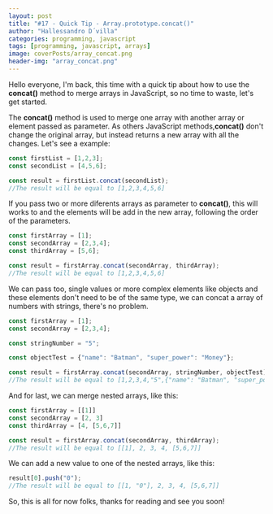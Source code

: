 ```yaml
---
layout: post
title: "#17 - Quick Tip - Array.prototype.concat()"
author: "Hallessandro D´villa"
categories: programming, javascript
tags: [programming, javascript, arrays]
image: coverPosts/array_concat.png
header-img: "array_concat.png"
---
```


Hello everyone, I'm back, this time with a quick tip about how to use the **concat()** method to merge arrays in JavaScript, so no time to waste, let's get started.

The **concat()** method is used to merge one array with another array or element passed as parameter. As others JavaScript methods,**concat()** don't change the original array, but instead returns a new array with all the changes.  Let's see a example: 

```javascript
const firstList = [1,2,3];
const secondList = [4,5,6];

const result = firstList.concat(secondList);
//The result will be equal to [1,2,3,4,5,6]
```
If you pass two or more diferents arrays as parameter to **concat()**, this will works to and the elements will be add in the new array, following the order of the parameters. 

```javascript
const firstArray = [1];
const secondArray = [2,3,4];
const thirdArray = [5,6];

const result = firstArray.concat(secondArray, thirdArray);
//The result will be equal to [1,2,3,4,5,6]
```
We can pass too, single values or more complex elements like objects and these elements don't need to be of the same type, we can concat a array of numbers with strings, there's no problem.
```javascript
const firstArray = [1];
const secondArray = [2,3,4];

const stringNumber = "5";

const objectTest = {"name": "Batman", "super_power": "Money"};

const result = firstArray.concat(secondArray, stringNumber, objectTest);
//The result will be equal to [1,2,3,4,"5",{"name": "Batman", "super_power": "Money"}]
```
And for last, we can merge nested arrays, like this: 

```javascript
const firstArray = [[1]]
const secondArray = [2, 3]
const thirdArray = [4, [5,6,7]]

const result = firstArray.concat(secondArray, thirdArray);
//The result will be equal to [[1], 2, 3, 4, [5,6,7]]
```
We can add a new value to one of the nested arrays, like this: 
```javascript
result[0].push("0"); 
//The result will be equal to [[1, "0"], 2, 3, 4, [5,6,7]]
```
So, this is all for now folks, thanks for reading and see you soon! 